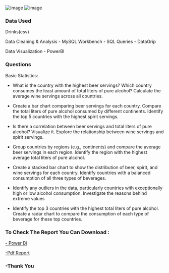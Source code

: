 ![image](https://github.com/FroCode/Drinks-Analyst/assets/43009141/edfe6eb2-86da-4c5b-ba99-8bb80ad04a33)
![image](https://github.com/FroCode/Drinks-Analyst/assets/43009141/11805d18-9e02-4fa9-95d1-4d3f67cfb181)

### Data Used
Drinks(csv) 

Data Cleaning & Analysis - MySQL Workbench - SQL Queries - DataGrip

Data Visualization - PowerBI

### Questions

Basic Statistics:

- What is the country with the highest beer servings?
Which country consumes the least amount of total liters of pure alcohol?
Calculate the average wine servings across all countries.

- Create a bar chart comparing beer servings for each country.
Compare the total liters of pure alcohol consumed by different continents.
Identify the top 5 countries with the highest spirit servings.


- Is there a correlation between beer servings and total liters of pure alcohol? Visualize it.
Explore the relationship between wine servings and spirit servings.


- Group countries by regions (e.g., continents) and compare the average beer servings in each region.
Identify the region with the highest average total liters of pure alcohol.


- Create a stacked bar chart to show the distribution of beer, spirit, and wine servings for each country.
Identify countries with a balanced consumption of all three types of beverages.


- Identify any outliers in the data, particularly countries with exceptionally high or low alcohol consumption.
Investigate the reasons behind extreme values


- Identify the top 3 countries with the highest total liters of pure alcohol.
Create a radar chart to compare the consumption of each type of beverage for these top countries.

### To Check The Report You Can Download :

[- Power Bi ](https://github.com/FroCode/HR-Dashboard-MySQL-PowerBI/blob/main/HR%20Empolyee%20Report.pbix)

[-Pdf Report](https://github.com/FroCode/Drinks-Analyst/blob/main/World%20Brew%20Trends.pdf)

### -Thank You
